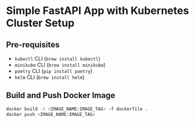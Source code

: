 # Simple FastAPI App with Kubernetes Cluster Setup

## Pre-requisites
- `kubectl` CLI (`brew install kubectl`)
- `minikube` CLI (`brew install minikube`)
- `poetry` CLI (`pip install poetry`)
- `helm` CLI (`brew install helm`)

## Build and Push Docker Image
``` bash
docker build -t <IMAGE_NAME:IMAGE_TAG> -f dockerfile .
docker push <IMAGE_NAME:IMAGE_TAG>
```
